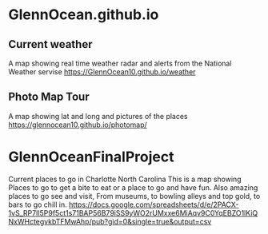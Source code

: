 # GlennOcean.github.io
## Current weather
A map showing real time weather radar and alerts from the National Weather servise 
<https://GlennOcean10.github.io/weather>
## Photo Map Tour
A map showing lat and long and pictures of the places
<https://glennocean10.github.io/photomap/>
# GlennOceanFinalProject
Current places to go in Charlotte North Carolina
This is a map showing Places to go to get a bite to eat or a place to go and have fun. Also amazing places to go see and visit, From museums, to bowling alleys and top gold, to bars to go chill in.
<https://docs.google.com/spreadsheets/d/e/2PACX-1vS_RP7Il5P9f5ct1s71BAP56B79iSS9yWO2rUMxxe6MiAqv9C0YqEBZO1lKiQNxWHctegvkbTFMwAhp/pub?gid=0&single=true&output=csv>
